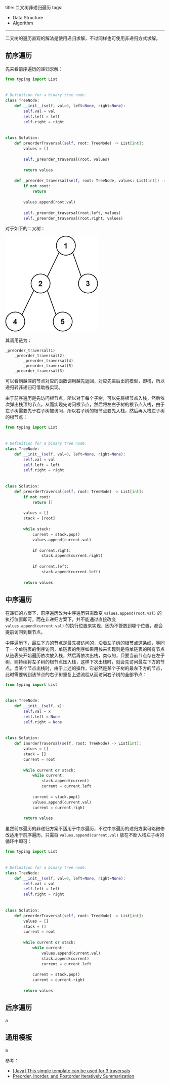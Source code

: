 title: 二叉树非递归遍历
tags:
- Data Structure
- Algorithm
---

二叉树的遍历直观的解法是使用递归求解，不过同样也可使用非递归方式求解。

## 前序遍历
先来看前序遍历的递归求解：

```py
from typing import List


# Definition for a binary tree node.
class TreeNode:
    def __init__(self, val=0, left=None, right=None):
        self.val = val
        self.left = left
        self.right = right


class Solution:
    def preorderTraversal(self, root: TreeNode) -> List[int]:
        values = []

        self._preorder_traversal(root, values)

        return values

    def _preorder_traversal(self, root: TreeNode, values: List[int]) -> None:
        if not root:
            return

        values.append(root.val)

        self._preorder_traversal(root.left, values)
        self._preorder_traversal(root.right, values)
```

对于如下的二叉树：

![alt](/images/binary-tree.jpg)

其调用链为：

```
_preorder_traversal(1)
    _preorder_traversal(2)
        _preorder_traversal(4)
        _preorder_traversal(5)
    _preorder_traversal(3)
```

可以看到越深的节点对应的函数调用越先返回，对应先进后出的模型，即栈，所以递归转非递归可借助栈实现。

由于前序遍历是先访问根节点，所以对于每个子树，可以先将根节点入栈，然后依次弹出栈顶的节点，从而实现先访问根节点，然后将左右子树的根节点入栈，由于左子树需要先于右子树被访问，所以右子树的根节点要先入栈，然后再入栈左子树的根节点：

```py
from typing import List


# Definition for a binary tree node.
class TreeNode:
    def __init__(self, val=0, left=None, right=None):
        self.val = val
        self.left = left
        self.right = right


class Solution:
    def preorderTraversal(self, root: TreeNode) -> List[int]:
        if not root:
            return []

        values = []
        stack = [root]

        while stack:
            current = stack.pop()
            values.append(current.val)

            if current.right:
                stack.append(current.right)

            if current.left:
                stack.append(current.left)

        return values
```

## 中序遍历
在递归的方案下，前序遍历改为中序遍历只需改变 `values.append(root.val)` 的执行位置即可，而在非递归方案下，并不能通过直接改变 `values.append(current.val)` 的执行位置来实现，因为不管放到哪个位置，都会提前访问到根节点。

中序遍历下，最左下方的节点是最先被访问的，沿着左子树的根节点这条线，等同于一个单链表的倒序访问，单链表的倒序如果用栈来实现则是将单链表的所有节点从链表头开始遍历依次放入栈，然后再依次出栈，类似的，只要当前节点存在左子树，则持续将左子树的根节点压入栈，这样下次出栈时，就会先访问最左下方的节点。当某个节点出栈时，由于上述的操作，它必然是某个子树的最左下方的节点，此时需要转到该节点的右子树重复上述流程从而访问右子树的全部节点：

```py
from typing import List


class TreeNode:
    def __init__(self, x):
        self.val = x
        self.left = None
        self.right = None


class Solution:
    def inorderTraversal(self, root: TreeNode) -> List[int]:
        values = []
        stack = []
        current = root

        while current or stack:
            while current:
                stack.append(current)
                current = current.left

            current = stack.pop()
            values.append(current.val)
            current = current.right

        return values
```

虽然前序遍历的非递归方案不适用于中序遍历，不过中序遍历的递归方案可略微修改适用于前序遍历，只需将 `values.append(current.val)` 放在不断入栈左子树的循环中即可：

```py
from typing import List


# Definition for a binary tree node.
class TreeNode:
    def __init__(self, val=0, left=None, right=None):
        self.val = val
        self.left = left
        self.right = right


class Solution:
    def preorderTraversal(self, root: TreeNode) -> List[int]:
        values = []
        stack = []
        current = root

        while current or stack:
            while current:
                values.append(current.val)
                stack.append(current)
                current = current.left

            current = stack.pop()
            current = current.right

        return values
```

## 后序遍历
a

## 通用模板
a

参考：

- [[Java] This simple template can be used for 3 traversals](https://leetcode.com/problems/binary-tree-preorder-traversal/discuss/1736072/Java-This-simple-template-can-be-used-for-3-traversals)
- [Preorder, Inorder, and Postorder Iteratively Summarization](https://leetcode.com/problems/binary-tree-postorder-traversal/discuss/45551/Preorder-Inorder-and-Postorder-Iteratively-Summarization)
